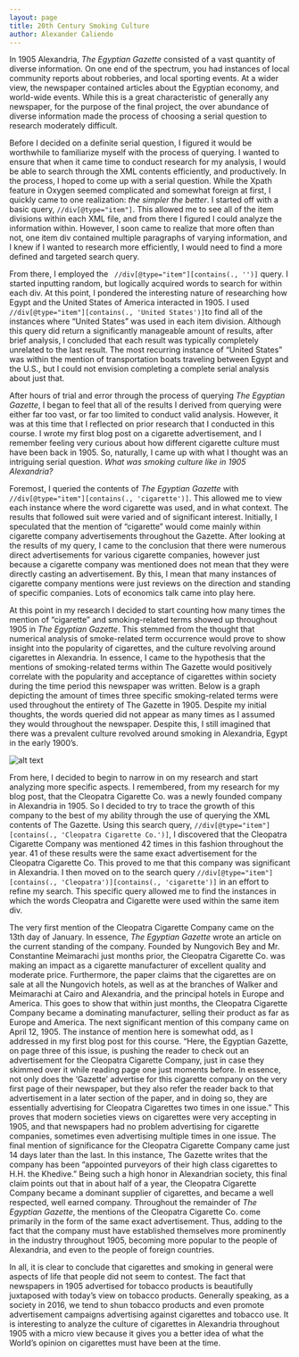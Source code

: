 ```yaml
---
layout: page
title: 20th Century Smoking Culture
author: Alexander Caliendo
---
```

In 1905 Alexandria, *The Egyptian Gazette* consisted of a vast quantity of diverse information. On one end of the spectrum, you had instances of local community reports about robberies, and local sporting events. At a wider view, the newspaper contained articles about the Egyptian economy, and world-wide events. While this is a great characteristic of generally any newspaper, for the purpose of the final project, the over abundance of diverse information made the process of choosing a serial question to research moderately difficult.

Before I decided on a definite serial question, I figured it would be worthwhile to familiarize myself with the process of querying. I wanted to ensure that when it came time to conduct research for my analysis, I would be able to search through the XML contents efficiently, and productively. In the process, I hoped to come up with a serial question. While the Xpath feature in Oxygen seemed complicated and somewhat foreign at first, I quickly came to one realization: *the simpler the better*. I started off with a basic query, ```//div[@type="item"]```. This allowed me to see all of the item divisions within each XML file, and from there I figured I could analyze the information within. However, I soon came to realize that more often than not, one item div contained multiple paragraphs of varying information, and I knew if I wanted to research more efficiently, I would need to find a more defined and targeted search query.

From there, I employed the ``` //div[@type="item"][contains(., '')]``` query. I started inputting random, but logically acquired  words to search for within each div. At this point, I pondered the interesting nature of researching how Egypt and the United States of America interacted in 1905. I used ```//div[@type="item"][contains(., 'United States')]```to find all of the instances where “United States” was used in each item division. Although this query did return a significantly manageable amount of results, after brief analysis, I concluded that each result was typically completely unrelated to the last result. The most recurring instance of “United States” was within the mention of transportation boats traveling between Egypt and the U.S., but I could not envision completing a complete serial analysis about just that.

After hours of trial and error through the process of querying *The Egyptian Gazette*, I began to feel that all of the results I derived from querying were either far too vast, or far too limited to conduct valid analysis. However, it was at this time that I reflected on prior research that I conducted in this course. I wrote my first blog post on a cigarette advertisement, and I remember feeling very curious about how different cigarette culture must have been back in 1905. So, naturally, I came up with what I thought was an intriguing serial question. *What was smoking culture like in 1905 Alexandria?*

Foremost, I queried the contents of *The Egyptian Gazette*  with ```//div[@type="item"][contains(., 'cigarette')]```. This allowed me to view each instance where the word cigarette was used, and in what context. The results that followed suit were varied and of significant interest. Initially, I speculated that the mention of “cigarette” would come mainly within cigarette company advertisements throughout the Gazette. After looking at the results of my query, I came to the conclusion that there were numerous direct advertisements for various cigarette companies, however just because a cigarette company was mentioned does not mean that they were directly casting an advertisement. By this, I mean that many instances of cigarette company mentions were just reviews on the direction and standing of specific companies. Lots of economics talk came into play here.

At this point in my research I decided to start counting how many times the mention of “cigarette” and smoking-related terms showed up throughout 1905 in *The Egyptian Gazette*. This stemmed from the thought that numerical analysis of smoke-related term occurrence would prove to show insight into the popularity of cigarettes, and the culture revolving around cigarettes in Alexandria. In essence, I came to the hypothesis that the mentions of smoking-related terms within The Gazette would positively correlate with the popularity and acceptance of cigarettes within society during the time period this newspaper was written. Below is a graph depicting the amount of times three specific smoking-related terms were used throughout the entirety of The Gazette in 1905. Despite my initial thoughts, the words queried did not appear as many times as I assumed they would throughout the newspaper. Despite this, I still imagined that there was a prevalent culture revolved around smoking in Alexandria, Egypt in the early 1900’s.

![alt text](http://i68.tinypic.com/2a6ku3a.jpg)

From here, I decided to begin to narrow in on my research and start analyzing more specific aspects. I remembered, from my research for my blog post, that the Cleopatra Cigarette Co. was a newly founded company in Alexandria in 1905. So I decided to try to trace the growth of this company to the best of my ability through the use of querying the XML contents of The Gazette. Using this search query, ```//div[@type="item"][contains(., 'Cleopatra Cigarette Co.')]```, I discovered that the Cleopatra Cigarette Company was mentioned 42 times in this fashion throughout the year. 41 of these results were the same exact advertisement for the Cleopatra Cigarette Co. This proved to me that this company was significant in Alexandria. I then moved on to the search query ```//div[@type="item"][contains(., 'Cleopatra')][contains(., 'cigarette')]``` in an effort to refine my search. This specific query allowed me to find the instances in which the words Cleopatra and Cigarette were used within the same item div. 

The very first mention of the Cleopatra Cigarette Company came on the 13th day of January. In essence, *The Egyptian Gazette* wrote an article on the current standing of the company. Founded by Nungovich Bey and Mr. Constantine Meimarachi just months prior, the Cleopatra Cigarette Co. was making an impact as a cigarette manufacturer of excellent quality and moderate price. Furthermore, the paper claims that the cigarettes are on sale at all the Nungovich hotels, as well as at the branches of Walker and Meimarachi at Cairo and Alexandria, and the principal hotels in Europe and America. This goes to show that within just months, the Cleopatra Cigarette Company became a dominating manufacturer, selling their product as far as Europe and America. The next significant mention of this company came on April 12, 1905. The instance of mention here is somewhat odd, as I addressed in my first blog post for this course.
“Here, the Egyptian Gazette, on page three of this issue, is pushing the reader to check out an advertisement for the Cleopatra Cigarette Company, just in case they skimmed over it while reading page one just moments before. In essence, not only does the ‘Gazette’ advertise for this cigarette company on the very first page of their newspaper, but they also refer the reader back to that advertisement in a later section of the paper, and in doing so, they are essentially advertising for Cleopatra Cigarettes two times in one issue.” This proves that modern societies views on cigarettes were very accepting in 1905, and that newspapers had no problem advertising for cigarette companies, sometimes even advertising multiple times in one issue. The final mention of significance for the Cleopatra Cigarette Company came just 14 days later than the last. In this instance, The Gazette writes that the company has been “appointed purveyors of their high class cigarettes to H.H. the Khedive.” Being such a high honor in Alexandrian society, this final claim points out that in about half of a year, the Cleopatra Cigarette Company became a dominant supplier of cigarettes, and became a well respected, well earned company. Throughout the remainder of *The Egyptian Gazette*, the mentions of the Cleopatra Cigarette Co. come primarily in the form of the same exact advertisement. Thus, adding to the fact that the company must have established themselves more prominently in the industry throughout 1905, becoming more popular to the people of Alexandria, and even to the people of foreign countries.

In all, it is clear to conclude that cigarettes and smoking in general were aspects of life that people did not seem to contest. The fact that newspapers in 1905 advertised for tobacco products is beautifully juxtaposed with today’s view on tobacco products. Generally speaking, as a society in 2016, we tend to shun tobacco products and even promote advertisement campaigns advertising against cigarettes and tobacco use. It is interesting to analyze the culture of cigarettes in Alexandria throughout 1905 with a micro view because it gives you a better idea of what the World’s opinion on cigarettes must have been at the time.
